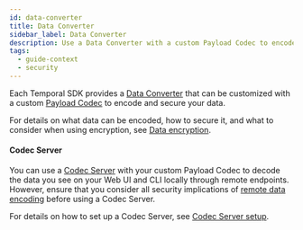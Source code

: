 ```yaml
---
id: data-converter
title: Data Converter
sidebar_label: Data Converter
description: Use a Data Converter with a custom Payload Codec to encode and decode your data.
tags:
  - guide-context
  - security
---
```


Each Temporal SDK provides a [Data Converter](/concepts/what-is-a-data-converter) that can be customized with a custom [Payload Codec](/concepts/what-is-a-payload-codec) to encode and secure your data.

For details on what data can be encoded, how to secure it, and what to consider when using encryption, see [Data encryption](/production-readiness/develop#data-encryption).

#### Codec Server

You can use a [Codec Server](/concepts/what-is-a-codec-server) with your custom Payload Codec to decode the data you see on your Web UI and CLI locally through remote endpoints.
However, ensure that you consider all security implications of [remote data encoding](/concepts/what-is-remote-data-encoding) before using a Codec Server.

For details on how to set up a Codec Server, see [Codec Server setup](/production-readiness/develop#codec-server-setup).
